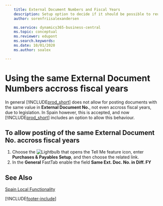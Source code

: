 ```yaml
---
    title: External Document Numbers and Fiscal Years
    description: Setup option to decide if it should be possible to reuse External Document Numbers accross Fiscal Years.
    author: sorenfriisalexandersen

    ms.service: dynamics365-business-central
    ms.topic: conceptual
    ms.reviewer: edupont
    ms.search.keywords:
    ms.date: 10/01/2020
    ms.author: soalex

---
```

# Using the same External Document Numbers accross fiscal years
In general [!INCLUDE[prod_short](../../includes/prod_short.md)] does not allow for posting documents with the same value in **External Document No.**, not even accross fiscal years, due to legislation. In Spain however, this is accepted, and now [!INCLUDE[prod_short](../../includes/prod_short.md)] includes an option to allow this behaviour. 

## To allow posting of the same **External Document No.** accross fiscal years

1. Choose the ![Lightbulb that opens the Tell Me feature](../../media/ui-search/search_small.png "Tell me what you want to do") icon, enter **Purchases & Payables Setup**, and then choose the related link.  
2. In the **General** FastTab enable the field **Same Ext. Doc. No. in Diff. FY**

## See Also  
 [Spain Local Functionality](spain-local-functionality.md)


[!INCLUDE[footer-include](../../includes/footer-banner.md)]